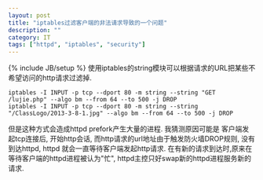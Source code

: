 ```yaml
---
layout: post
title: "iptables过滤客户端的非法请求导致的一个问题"
description: ""
category: IT
tags: ["httpd", "iptables", "security"]
---
```

{% include JB/setup %}
使用iptables的string模块可以根据请求的URL把某些不希望访问的http请求过滤掉.
```
iptables -I INPUT -p tcp --dport 80 -m string --string "GET /lujie.php" --algo bm --from 64 --to 500 -j DROP
iptables -I INPUT -p tcp --dport 80 -m string --string "/ClassLogo/2013-3-8-1.jpg" --algo bm --from 64 --to 500 -j DROP
```
但是这种方式会造成httpd prefork产生大量的进程. 我猜测原因可能是 客户端发起tcp连接后, 开始http会话, 而http请求的url地址由于触发防火墙DROP规则, 没有到达httpd, httpd 就会一直等待客户端发起http请求. 在有新的请求到达时,原来在等待客户端的httpd进程被认为"忙", httpd主控只好swap新的httpd进程服务新的请求.
